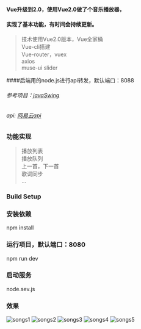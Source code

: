 #### Vue升级到2.0，使用Vue2.0做了个音乐播放器，
#### 实现了基本功能，有时间会持续更新。

>技术使用Vue2.0版本，Vue全家桶  <br />
>Vue-cli搭建  <br />
>Vue-router，vuex  <br />
>axios  <br />
>muse-ui slider  

####后端用的node.js进行api转发，默认端口：8088

###### 参考项目：[javaSwing](https://github.com/javaSwing/NeteaseCloudWebApp)
###### api: [网易云api](https://api.imjad.cn/cloudmusic/index.html)
### 功能实现
>播放列表  <br />
>播放队列  <br />
>上一首，下一首  <br />
>歌词同步  <br />
>...

### Build Setup


### 安装依赖
npm install

### 运行项目，默认端口：8080
npm run dev
### 启动服务
node.sev.js

### 效果

![songs1](https://raw.githubusercontent.com/ZvvYuu/CloudMusic/master/static/img/songs1.png)
![songs2](https://raw.githubusercontent.com/ZvvYuu/CloudMusic/master/static/img/songs2.png)
![songs3](https://raw.githubusercontent.com/ZvvYuu/CloudMusic/master/static/img/songs3.png)
![songs4](https://raw.githubusercontent.com/ZvvYuu/CloudMusic/master/static/img/songs4.png)
![songs5](https://raw.githubusercontent.com/ZvvYuu/CloudMusic/master/static/img/songs5.png)